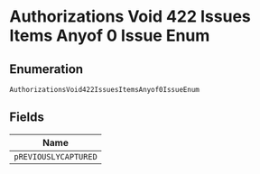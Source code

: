 
# Authorizations Void 422 Issues Items Anyof 0 Issue Enum

## Enumeration

`AuthorizationsVoid422IssuesItemsAnyof0IssueEnum`

## Fields

| Name |
|  --- |
| `pREVIOUSLYCAPTURED` |

